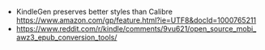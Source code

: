 - KindleGen preserves better styles than Calibre https://www.amazon.com/gp/feature.html?ie=UTF8&docId=1000765211
- https://www.reddit.com/r/kindle/comments/9vu621/open_source_mobi_awz3_epub_conversion_tools/